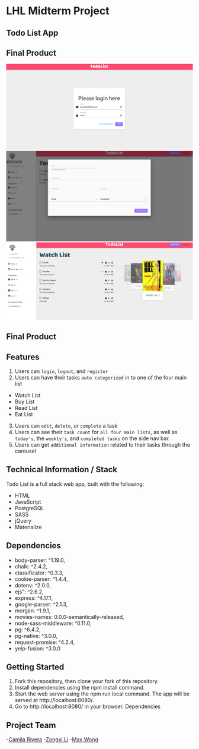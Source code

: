 # LHL Midterm Project


## Todo List App

## Final Product
![Login](https://github.com/CamilaRivera/MidtermProject-TODO-List/blob/master/docs/login.png)
![Create Task](https://github.com/CamilaRivera/MidtermProject-TODO-List/blob/master/docs/create_todo_module.png)
![Landing Page](https://github.com/CamilaRivera/MidtermProject-TODO-List/blob/master/docs/landing_page.png)


## Final Product

## Features
1) Users can `login`, `logout`, and `register`
2) Users can have their tasks `auto categorized` in to one of the four main list
  - Watch List
  - Buy List
  - Read List
  - Eat List
3) Users can `edit`, `delete`, or `complete` a task
4) Users can see their `task count` for `all four main lists`, as well as `today's`, the `weekly's`, and `completed tasks` on the side nav bar.
5) Users can get `additional information` related to their tasks through the carousel 

## Technical Information / Stack
Todo List is a full stack web app, built with the following:

- HTML
- JavaScript
- PostgreSQL
- SASS
- jQuery
- Materialize

## Dependencies

- body-parser: ^1.19.0,
- chalk: ^2.4.2,
- classificator: ^0.3.3,
- cookie-parser: ^1.4.4,
- dotenv: ^2.0.0,
- ejs": ^2.6.2,
- express: ^4.17.1,
- google-parser: ^2.1.3,
- morgan: ^1.9.1,
- movies-names: 0.0.0-semantically-released,
- node-sass-middleware: ^0.11.0,
- pg: ^6.4.2,
- pg-native: ^3.0.0,
- request-promise: ^4.2.4,
- yelp-fusion: ^3.0.0

## Getting Started

1) Fork this repository, then clone your fork of this repository.
2) Install dependencies using the npm install command.
3) Start the web server using the npm run local command. The app will be served at http://localhost:8080/.
4) Go to http://localhost:8080/ in your browser.
Dependencies

## Project Team
-[Camila Rivera](https://github.com/CamilaRivera)
-[Zongxi Li](https://github.com/zongxili)
-[Max Wong](https://github.com/MaxWong03)